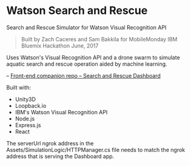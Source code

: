 # Watson Search and Rescue
Search and Rescue Simulator for Watson Visual Recognition API
> Built by Zach Caceres and Sam Bakkila for MobileMonday IBM Bluemix Hackathon June, 2017

Uses Watson's Visual Recognition API and a drone swarm to simulate aquatic
search and rescue operation aided by machine learning.

– [Front-end companion repo – Search and Rescue Dashboard](https://github.com/sbakkila/SRdashboard)

Built with:
- Unity3D
- Loopback.io
- IBM's Watson Visual Recognition API
- Node.js
- Express.js
- React

The serverUrl ngrok address in the Assets/SimulationLogic/HTTPManager.cs file needs to match the ngrok address that is serving the Dashboard app.
